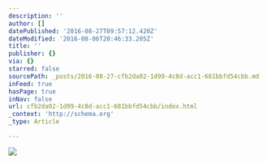 ```yaml
---
description: ''
author: []
datePublished: '2016-08-27T09:57:12.420Z'
dateModified: '2016-08-06T20:46:33.205Z'
title: ''
publisher: {}
via: {}
starred: false
sourcePath: _posts/2016-08-27-cfb2da02-1d99-4c8d-acc1-681bbfd54cbb.md
inFeed: true
hasPage: true
inNav: false
url: cfb2da02-1d99-4c8d-acc1-681bbfd54cbb/index.html
_context: 'http://schema.org'
_type: Article

---
```

![](https://the-grid-user-content.s3-us-west-2.amazonaws.com/f759cb0d-fa9d-4d81-8156-e07db20bb4bf.jpg)